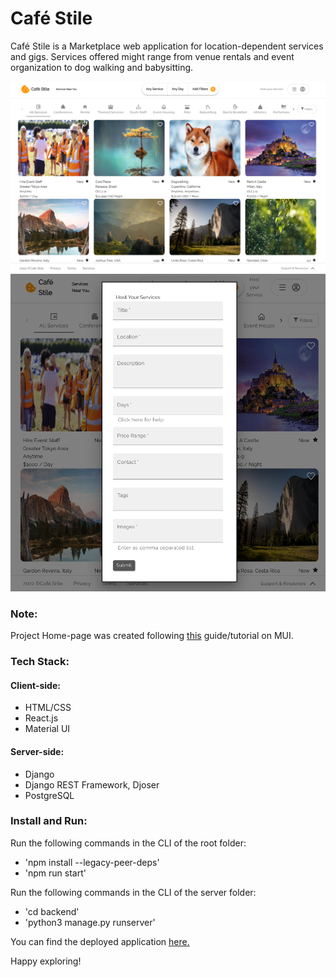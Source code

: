 # Café Stile
Café Stile is a Marketplace web application for location-dependent services and gigs. Services offered might range from venue rentals and event organization to dog walking and babysitting.

![Screenshot](assets/demo1.png)
![Screenshot](assets/demo2.png)


### Note:
Project Home-page was created following [this](https://www.youtube.com/watch?v=1k3HxJRBVgI&t=166s) guide/tutorial on MUI.

### Tech Stack:
#### Client-side:
 - HTML/CSS
 - React.js
 - Material UI

#### Server-side:
 - Django
 - Django REST Framework, Djoser
 - PostgreSQL

### Install and Run:
Run the following commands in the CLI of the root folder:
 - 'npm install --legacy-peer-deps'
 - 'npm run start'

Run the following commands in the CLI of the server folder:
 - 'cd backend'
 - 'python3 manage.py runserver'

You can find the deployed application [here.](https://main.d3f2th40mcptld.amplifyapp.com/)

Happy exploring!

